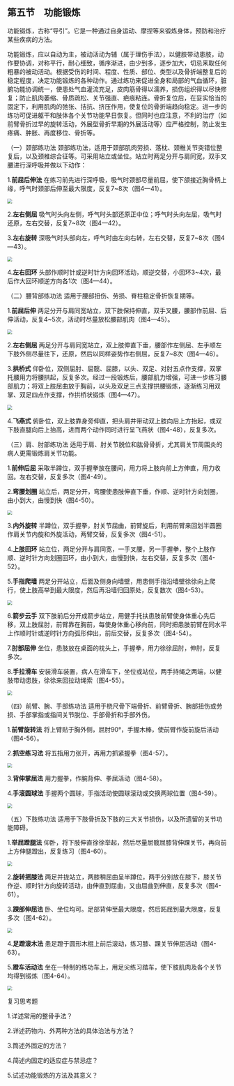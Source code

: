 ## 第五节　功能锻炼

功能锻炼，古称“导引”。它是一种通过自身运动、摩捏等来锻炼身体，预防和治疗某些疾病的方法。

功能锻炼，应以自动为主，被动活动为辅（属于理伤手法），以健肢带动患肢，动作要协调，对称平行，耐心细致，循序渐进，由少到多，逐步加大，切忌釆取任何粗暴的被动活动。根据受伤的时间、程度、性质、部位、类型以及骨折端整复后的稳定程度，决定功能锻炼的各种动作。通过练功来促进全身和局部的气血循环，脏腑功能协调统一，使患处气血灌流充足，皮肉筋骨得以濡养，损伤组织得以尽快修复；防止肌肉萎缩、骨质疏松、关节强直、疤痕粘连。骨折复位后，在妥实恰当的固定下，利用肌肉的弛张、拮抗、挤压作用，使复位的骨折端趋向稳定。进一步的练功可促进躯干和肢体各个关节功能早日恢复。但同时也应注意，不利的治疗（如前臂骨折过早的旋转活动，外展型骨折早期的外展活动等）应严格控制，防止发生疼痛、肿胀、再度移位、骨折等。

（一）颈部练功法 颈部练功法，适用于颈部肌肉劳损、落枕、颈椎关节突错位整复后，以及颈椎综合征等。可采用站立或坐位。站立时两足分开与肩同宽，双手叉腰进行深呼吸并做以下动作：

1.**前屈后伸法** 在练习前先进行深呼吸，吸气时颈部尽量前屈，使下颌接近胸骨柄上缘，呼气时颈部后伸至最大限度，反复7~8次（图4—41）。

<img src="img\4-41.jpg" style="zoom:70%;" />

2.**左右侧屈** 吸气时头向左侧，呼气时头部还原正中位；呼气时头向左屈，吸气时还原，左右交替，反复7~8次（图4—42）。

3.**左右旋转** 深吸气时头部向左，呼气时由左向右转，左右交替，反复7~8次（图4—43）。

<img src="img\4-42、4-43、4-44.jpg" style="zoom:70%;" />

4.**左右回环** 头部作顺时针或逆时针方向回环活动，顺逆交替，小回环3~4次，最后作大回环顺逆方向各1次（图4—44）。

（二）腰背部练功法 适用于腰部扭伤、劳损、脊柱稳定骨折恢复期等。

1.**前屈后伸** 两足分开与肩同宽站立，双下肢保持伸直，双手叉腰，腰部作前屈、后伸活动，反复4~5次，活动时尽量放松腰部肌肉（图4—45）。

<img src="img\4-45、4-46.jpg" style="zoom:70%;" />

2.**左右侧屈** 两足分开与肩同宽站立，双上肢伸直下垂，腰部作左侧屈、左手顺左下肢外侧尽量往下，还原，然后以同样姿势作右侧屈，反复7~8次（图4—46）。

3.**拱桥式** 仰卧位，双侧屈肘、屈髋、屈膝，以头、双足、对肘五点作支撑，双掌托腰用力将腰拱起，反复多次。经过一段锻炼后，腰部肌力增强，可进一步练习腰部肌力；将双上肢屈曲放于胸前，以头及双足三点支撑拱腰锻炼，逐渐练习用双掌、双足四点作支撑，作拱桥状锻炼（图4—47）。

<img src="img\4-47、4-48.jpg" style="zoom:70%;" />

4.**飞燕式** 俯卧位，双上肢靠身旁伸直，把头肩井带动双上肢向后上方抬起，或双下肢直腿向后上抬高，进而两个动作同时进行呈飞燕状（图4-48），反复多次。

（三）肩、肘部练功法 适用于肩、肘关节脱位和肱骨骨折，尤其肩关节周围炎的病人更需锻炼肩关节功能。

1.**前伸后屈** 采取半蹲位，双手握拳放在腰间，用力将上肢向前上方伸直，用力收回。左右交替，反复多次（图4-49）。

2.**弯腰划圈** 站立后，两足分开，弯腰使患肢伸直下垂，作顺、逆时针方向划圈，由小到大，由慢到快（图4-50）。

<img src="img\4-49、4-50、4-51.jpg" style="zoom:67%;" />

3.**内外旋转** 半蹲位，双手握拳，肘关节屈曲，前臂旋后，利用前臂来回划半圆圈作肩关节内旋和外旋活动，两臂交替，反复多次（图4-51）。

4.**上肢回环** 站立位，两足分开与肩同宽，一手叉腰，另一手握拳，整个上肢作顺、逆时针方向划圈回环，由小到大，由慢到快，左右交替，反复多次（图4-52）。

5.**手指爬墙** 两足分开站立，后面及侧身向墙壁，用患侧手指沿墙壁徐徐向上爬行，使上肢高举到最大限度，然后再沿墙归回原处，反复数次（图4-53）。

<img src="img\4-52、4-53、4-54.jpg" style="zoom:67%;" />

6.**箭步云手** 双下肢前后分开成箭步站立，用健手托扶患肢前臂使身体重心先后移，双上肢屈肘，前臂靠在胸前，每使身体重心移向前，同时把患肢前臂在同水平上作顺时针或逆时针方向弧形伸出，前后交替，反复多次（图4-54）。

7.**肘部屈伸** 坐位，患肢放在桌面的枕头上，手握拳，用力徐徐屈肘，伸肘，反复多次。

8.**手拉滑车** 安装滑车装置，病人在滑车下，坐位或站位，两手持绳之两端，以健肢带动患肢，徐徐来回拉动绳索（图4-55）。

<img src="img\4-55.jpg" style="zoom:67%;" />

（四）前臂、腕、手部练功法 适用于桡尺骨下端骨折、前臂骨折、腕部扭伤或劳损、手部掌指或指间关节脱位、手部骨折和手部外伤。

1.**前臂旋转法** 将上臂贴于胸外侧，屈肘90°，手握木棒，使前臂作旋前旋后活动（图4-56）。

2.**抓空练习法** 将五指用力张开，再用力抓紧握拳（图4-57）。

<img src="img\4-56、4-57、4-58.jpg" style="zoom:67%;" />

3.**背伸掌屈法** 用力握拳，作腕背伸、拳屈活动（图4-58）。

4.**手滚圆球法** 手握两个圆球，手指活动使圆球滚动或交换两球位置（图4-59）。

<img src="img\4-59.jpg" style="zoom:67%;" />

（五）下肢练功法 适用于下肢骨折及下肢的三大关节损伤，以及所遗留的关节功能障碍。

1.**举屈蹬腿法** 仰卧，将下肢伸直徐徐举起，然后尽量屈髋屈膝背伸踝关节，再向前上方伸腿蹬出，反复练习（图4-60）。

<img src="img\4-60.jpg" style="zoom:67%;" />

2.**旋转摇膝法** 两足并拢站立，两膝稍屈曲呈半蹲位，两手分别放在膝下，膝关节作逆、顺时针方向旋转活动，由伸直到屈曲，又由屈曲到伸直，反复多次（图4-61）。

3.**踝部伸屈法** 卧、坐位均可。足部背伸至最大限度，然后跖屈到最大限度，反复多次（图4-62）。

<img src="img\4-61、4-62、4-63.jpg" style="zoom:67%;" />

4.**足蹬滚木法** 患足蹬于圆形木棍上前后滚动，练习膝、踝关节伸屈活动（图4-63）。

5.**蹬车活动法** 坐在一特制的练功车上，用足尖练习踏车，使下肢肌肉及各个关节均得到锻炼（图4-64）。

<img src="img\4-64.jpg" style="zoom:67%;" />

复习思考题

1.详述常用的整骨手法？

2.详述药物内、外两种方法的具体治法与方法？

3.筒述外固定的方法？

4.简述内固定的适应症与禁忌症？

5.试述功能锻炼的方法及其意义？